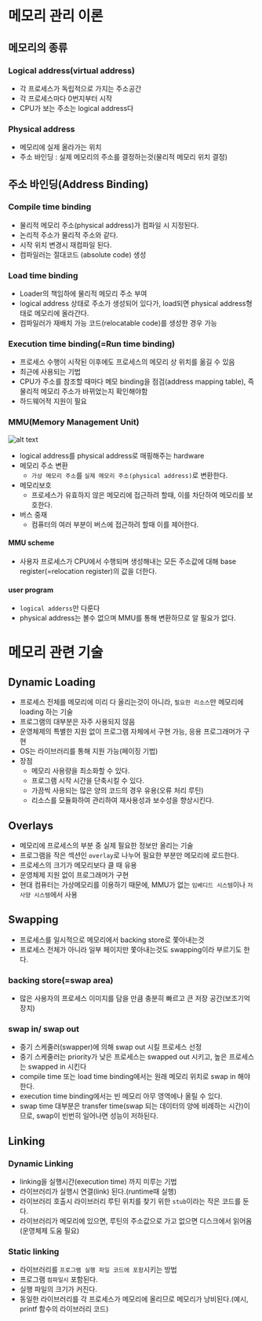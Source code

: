 
# 메모리 관리 이론
## 메모리의 종류
### Logical address(virtual address)
- 각 프로세스가 독립적으로 가지는 주소공간
- 각 프로세스마다 0번지부터 시작
- CPU가 보는 주소는 logical address다

### Physical address
- 메모리에 실제 올라가는 위치
- 주소 바인딩 : 실제 메모리의 주소를 결정하는것(물리적 메모리 위치 결정)

## 주소 바인딩(Address Binding)
### Compile time binding
- 물리적 메모리 주소(physical address)가 컴파일 시 지정된다.
- 논리적 주소가 물리적 주소와 같다.
- 시작 위치 변경시 재컴파일 된다.
- 컴파일러는 절대코드 (absolute code) 생성

### Load time binding
- Loader의 책임하에 물리적 메모리 주소 부여
- logical address 상태로 주소가 생성되어 있다가, load되면 physical address형태로 메모리에 올라간다.
- 컴파일러가 재배치 가능 코드(relocatable code)를 생성한 경우 가능

### Execution time binding(=Run time binding)
- 프로세스 수행이 시작된 이후에도 프로세스의 메모리 상 위치를 옮길 수 있음
- 최근에 사용되는 기법
- CPU가 주소를 참조할 때마다 메모 binding을 점검(address mapping table), 즉 물리적 메모리 주소가 바뀌었는지 확인해야함
- 하드웨어적 지원이 필요

### MMU(Memory Management Unit)

![alt text](/Computer%20Science/운영체제/이미지/MMU.png)
- logical address를 physical address로 매핑해주는 hardware
- 메모리 주소 변환
  - `가상 메모리 주소`를 `실제 메모리 주소(physical address)`로 변환한다.
- 메모리보호
  - 프로세스가 유효하지 않은 메모리에 접근하려 할때, 이를 차단하여 메모리를 보호한다.
- 버스 중재
  - 컴퓨터의 여러 부분이 버스에 접근하려 할때 이를 제어한다.
#### MMU scheme
- 사용자 프로세스가 CPU에서 수행되며 생성해내는 모든 주소값에 대해 base register(=relocation register)의 값을 더한다.
#### user program
- `logical adderss`만 다룬다
- physical address는 볼수 없으며 MMU를 통해 변환하므로 알 필요가 없다.


# 메모리 관련 기술
## Dynamic Loading
- 프로세스 전체를 메모리에 미리 다 올리는것이 아니라, `필요한 리소스`만 메모리에 loading 하는 기술
- 프로그램의 대부분은 자주 사용되지 않음
- 운영체제의 특별한 지원 없이 프로그램 자체에서 구현 가능, 응용 프로그래머가 구현
- OS는 라이브러리를 통해 지원 가능(페이징 기법)
- 장점
  - 메모리 사용량을 최소화할 수 있다.
  - 프로그램 시작 시간을 단축시킬 수 있다.
  - 가끔씩 사용되는 많은 양의 코드의 경우 유용(오류 처리 루틴)
  - 리소스를 모듈화하여 관리하여 재사용성과 보수성을 향상시킨다.



## Overlays
- 메모리에 프로세스의 부분 중 실제 필요한 정보만 올리는 기술
- 프로그램을 작은 섹션인 `overlay`로 나누어 필요한 부분만 메모리에 로드한다.
- 프로세스의 크기가 메모리보다 클 때 유용
- 운영체제 지원 없이 프로그래머가 구현
- 현대 컴퓨터는 가상메모리를 이용하기 때문에, MMU가 없는 `임베디드 시스템`이나 `저사양 시스템`에서 사용

## Swapping
- 프로세스를 일시적으로 메모리에서 backing store로 쫓아내는것
- 프로세스 전체가 아니라 일부 페이지만 쫓아내는것도 swapping이라 부르기도 한다.
### backing store(=swap area)
  - 많은 사용자의 프로세스 이미지를 담을 만큼 충분히 빠르고 큰 저장 공간(보조기억장치)
### swap in/ swap out
- 중기 스케줄러(swapper)에 의해 swap out 시킬 프로세스 선정
- 중기 스케줄러는 priority가 낮은 프로세스는 swapped out 시키고, 높은 프로세스는 swapped in 시킨다
- compile time 또는 load time binding에서는 원래 메모리 위치로 swap in 해야한다.
- execution time binding에서는 빈 메모리 아무 영역에나 올릴 수 있다.
- swap time 대부분은 transfer time(swap 되는 데이터의 양에 비례하는 시간)이므로, swap이 빈번히 일어나면 성능이 저하된다.

## Linking
### Dynamic Linking
- linking을 실행시간(execution time) 까지 미루는 기법
- 라이브러리가 실행시 연결(link) 된다.(runtime때 실행)
- 라이브러리 호출시 라이브러리 루틴 위치를 찾기 위한 `stub`이라는 작은 코드를 둔다.
- 라이브러리가 메모리에 있으면, 루틴의 주소값으로 가고 없으면 디스크에서 읽어옴(운영체제 도움 필요)
### Static linking
- 라이브러리를 `프로그램 실행 파일 코드에 포함`시키는 방법
- 프로그램 `컴파일시` 포함된다.
- 실행 파일의 크기가 커진다.
- 동일한 라이브러리를 각 프로세스가 메모리에 올리므로 메모리가 낭비된다.(예시, printf 함수의 라이브러리 코드)
